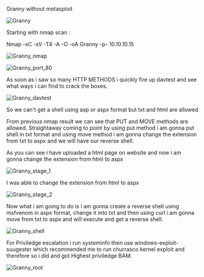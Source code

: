 Granny without metasploit

![Granny](https://user-images.githubusercontent.com/55708909/91565422-cf75f300-e95f-11ea-90cf-8c513413cb59.png)


Starting with nmap scan :

Nmap -sC -sV -T4 -A -O -oA Granny -p- 10.10.10.15

![Granny_nmap](https://user-images.githubusercontent.com/55708909/91565889-84a8ab00-e960-11ea-9390-d0ff4e1d5010.png)

![Granny_port_80](https://user-images.githubusercontent.com/55708909/91566563-8030c200-e961-11ea-9e2d-7d1166fcb58d.png)

As soon as i saw so many HTTP METHODS i quickly fire up davtest and see what ways i can find to crack the boxes.

![Granny_davtest](https://user-images.githubusercontent.com/55708909/91566826-d69e0080-e961-11ea-91a7-5cd5583975d4.png)

So we can't get a shell using asp or aspx format but txt and html are allowed

From previous nmap result we can see that PUT and MOVE methods are allowed. Straightaway coming to point by using put method i am gonna put shell in txt format and using move method i am gonna change the extension from txt to aspx and we will have our reverse shell.

As you can see i have uploaded a html page on website and now i am gonna change the extension from html to aspx

![Granny_stage_1](https://user-images.githubusercontent.com/55708909/91568313-fd106b80-e962-11ea-8fbc-a02869609f19.png)

I was able to change the extension from html to aspx

![Granny_stage_2](https://user-images.githubusercontent.com/55708909/91569805-858f0c00-e963-11ea-8e2c-b22ca72aa321.png)

Now what i am going to do is i am gonna create a reverse shell using msfvenom in aspx format, change it into txt and then using curl i am gonna move from txt to aspx and will execute and get a reverse shell.

![Granny_shell](https://user-images.githubusercontent.com/55708909/91578784-4d3dfc80-e968-11ea-8f27-93d132e33bdc.png)


For Priviledge escalation i run systeminfo then use windows-exploit-suugester which recommended me to run churrasco kernel exploit and therefore so i did and got Highest priviledge BAM.

![Granny_root](https://user-images.githubusercontent.com/55708909/91579342-187e7500-e969-11ea-8999-d0aedd391050.png)


